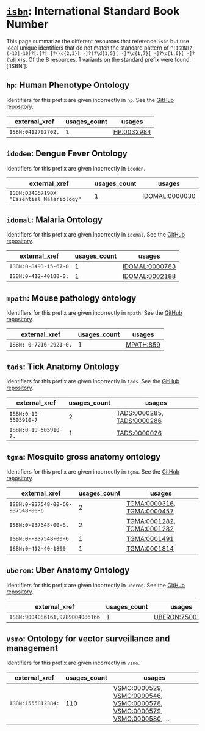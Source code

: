 # [`isbn`](https://bioregistry.io/isbn): International Standard Book Number

This page summarize the different resources that reference `isbn`
but use local unique identifiers that do not match the standard pattern of
`^(ISBN)?(-13|-10)?[:]?[ ]?(\d{2,3}[ -]?)?\d{1,5}[ -]?\d{1,7}[ -]?\d{1,6}[ -]?(\d|X)$`. Of the 8 resources,
1 variants on the standard prefix were found: ['ISBN'].

## `hp`: Human Phenotype Ontology

Identifiers for this prefix are given incorrectly in `hp`. See the [GitHub repository](https://github.com/obophenotype/human-phenotype-ontology).

| external_xref      |   usages_count | usages                                                  |
|--------------------|----------------|---------------------------------------------------------|
| `ISBN:0412792702.` |              1 | [HP:0032984](http://purl.obolibrary.org/obo/HP_0032984) |

## `idoden`: Dengue Fever Ontology

Identifiers for this prefix are given incorrectly in `idoden`.

| external_xref                             |   usages_count | usages                                                          |
|-------------------------------------------|----------------|-----------------------------------------------------------------|
| `ISBN:034057190X "Essential Malariology"` |              1 | [IDOMAL:0000030](http://purl.obolibrary.org/obo/IDOMAL_0000030) |

## `idomal`: Malaria Ontology

Identifiers for this prefix are given incorrectly in `idomal`. See the [GitHub repository](https://github.com/VEuPathDB-ontology/IDOMAL).

| external_xref         |   usages_count | usages                                                          |
|-----------------------|----------------|-----------------------------------------------------------------|
| `ISBN:0-8493-15-67-0` |              1 | [IDOMAL:0000783](http://purl.obolibrary.org/obo/IDOMAL_0000783) |
| `ISBN:0-412-40180-0:` |              1 | [IDOMAL:0002188](http://purl.obolibrary.org/obo/IDOMAL_0002188) |

## `mpath`: Mouse pathology ontology

Identifiers for this prefix are given incorrectly in `mpath`. See the [GitHub repository](https://github.com/PaulNSchofield/mpath).

| external_xref          |   usages_count | usages                                                |
|------------------------|----------------|-------------------------------------------------------|
| `ISBN: 0-7216-2921-0.` |              1 | [MPATH:859](http://purl.obolibrary.org/obo/MPATH_859) |

## `tads`: Tick Anatomy Ontology

Identifiers for this prefix are given incorrectly in `tads`. See the [GitHub repository](https://github.com/VEuPathDB-ontology/TADS).

| external_xref         |   usages_count | usages                                                                                                                   |
|-----------------------|----------------|--------------------------------------------------------------------------------------------------------------------------|
| `ISBN:0-19-5505910-7` |              2 | [TADS:0000285](http://purl.obolibrary.org/obo/TADS_0000285), [TADS:0000286](http://purl.obolibrary.org/obo/TADS_0000286) |
| `ISBN:0-19-505910-7.` |              1 | [TADS:0000026](http://purl.obolibrary.org/obo/TADS_0000026)                                                              |

## `tgma`: Mosquito gross anatomy ontology

Identifiers for this prefix are given incorrectly in `tgma`. See the [GitHub repository](https://github.com/VEuPathDB-ontology/TGMA).

| external_xref                     |   usages_count | usages                                                                                                                   |
|-----------------------------------|----------------|--------------------------------------------------------------------------------------------------------------------------|
| `ISBN:0-937548-00-60-937548-00-6` |              2 | [TGMA:0000316](http://purl.obolibrary.org/obo/TGMA_0000316), [TGMA:0000457](http://purl.obolibrary.org/obo/TGMA_0000457) |
| `ISBN:0-937548-00-6.`             |              2 | [TGMA:0001282](http://purl.obolibrary.org/obo/TGMA_0001282), [TGMA:0001282](http://purl.obolibrary.org/obo/TGMA_0001282) |
| `ISBN:0--937548-00-6`             |              1 | [TGMA:0001491](http://purl.obolibrary.org/obo/TGMA_0001491)                                                              |
| `ISBN:0-412-40-1800`              |              1 | [TGMA:0001814](http://purl.obolibrary.org/obo/TGMA_0001814)                                                              |

## `uberon`: Uber Anatomy Ontology

Identifiers for this prefix are given incorrectly in `uberon`. See the [GitHub repository](https://github.com/obophenotype/uberon).

| external_xref                   |   usages_count | usages                                                          |
|---------------------------------|----------------|-----------------------------------------------------------------|
| `ISBN:9004086161,9789004086166` |              1 | [UBERON:7500120](http://purl.obolibrary.org/obo/UBERON_7500120) |

## `vsmo`: Ontology for vector surveillance and management

Identifiers for this prefix are given incorrectly in `vsmo`.

| external_xref      |   usages_count | usages                                                                                                                                                                                                                                                                                                               |
|--------------------|----------------|----------------------------------------------------------------------------------------------------------------------------------------------------------------------------------------------------------------------------------------------------------------------------------------------------------------------|
| `ISBN:1555812384:` |            110 | [VSMO:0000529](http://purl.obolibrary.org/obo/VSMO_0000529), [VSMO:0000546](http://purl.obolibrary.org/obo/VSMO_0000546), [VSMO:0000578](http://purl.obolibrary.org/obo/VSMO_0000578), [VSMO:0000579](http://purl.obolibrary.org/obo/VSMO_0000579), [VSMO:0000580](http://purl.obolibrary.org/obo/VSMO_0000580), ... |

